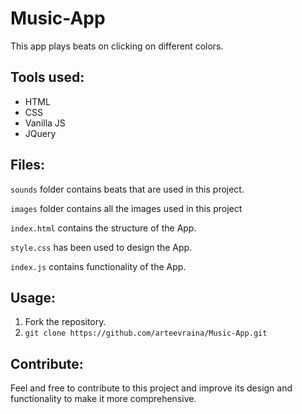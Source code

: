 # Music-App
This app plays beats on clicking on different colors. 

## Tools used:
* HTML
* CSS
* Vanilla JS
* JQuery

## Files:
`sounds` folder contains beats that are used in this project.

`images` folder contains all the images used in this project

`index.html` contains the structure of the App.

`style.css` has been used to design the App.

`index.js` contains functionality of the App.

## Usage:
1. Fork the repository.
2. `git clone https://github.com/arteevraina/Music-App.git`

## Contribute:
Feel and free to contribute to this project and improve its design and functionality to make it more comprehensive.


